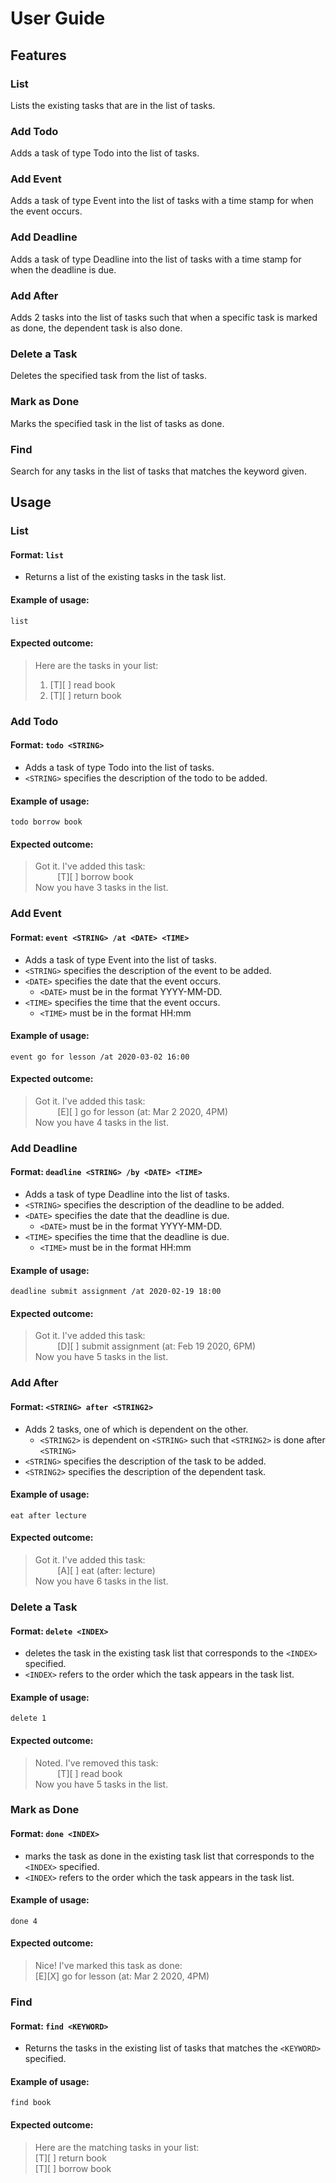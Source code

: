 # User Guide

## Features 

### List
Lists the existing tasks that are in the list of tasks.
### Add Todo
Adds a task of type Todo into the list of tasks. 
### Add Event
Adds a task of type Event into the list of tasks with a time stamp for when the event occurs.
### Add Deadline
Adds a task of type Deadline into the list of tasks with a time stamp for when the deadline is due.
### Add After
Adds 2 tasks into the list of tasks such that when a specific task is marked as done, the dependent task is also done.
### Delete a Task
Deletes the specified task from the list of tasks.
### Mark as Done
Marks the specified task in the list of tasks as done.
### Find
Search for any tasks in the list of tasks that matches the keyword given.

## Usage

### List

#### Format: `list`

- Returns a list of the existing tasks in the task list.

#### Example of usage: 

`list`

#### Expected outcome:

> Here are the tasks in your list:
> 1. [T][ ] read book
> 2. [T][ ] return book



### Add Todo

#### Format: `todo <STRING>`

- Adds a task of type Todo into the list of tasks.
- `<STRING>` specifies the description of the todo to be added.

#### Example of usage:

`todo borrow book`

#### Expected outcome:

 > Got it. I've added this task:  
 > &nbsp;&nbsp;&nbsp;&nbsp;&nbsp;&nbsp;&nbsp;&nbsp; [T][ ] borrow book  
 > Now you have 3 tasks in the list.


### Add Event

#### Format: `event <STRING> /at <DATE> <TIME>`

- Adds a task of type Event into the list of tasks.
- `<STRING>` specifies the description of the event to be added.
- `<DATE>` specifies the date that the event occurs.
    - `<DATE>` must be in the format YYYY-MM-DD.
- `<TIME>` specifies the time that the event occurs.
    - `<TIME>` must be in the format HH:mm

#### Example of usage:

`event go for lesson /at 2020-03-02 16:00`

#### Expected outcome:

> Got it. I've added this task:  
> &nbsp;&nbsp;&nbsp;&nbsp;&nbsp;&nbsp;&nbsp;&nbsp; [E][ ] go for lesson (at: Mar 2 2020, 4PM)  
> Now you have 4 tasks in the list.


### Add Deadline

#### Format: `deadline <STRING> /by <DATE> <TIME>`

- Adds a task of type Deadline into the list of tasks.
- `<STRING>` specifies the description of the deadline to be added.
- `<DATE>` specifies the date that the deadline is due.
    - `<DATE>` must be in the format YYYY-MM-DD.
- `<TIME>` specifies the time that the deadline is due.
    - `<TIME>` must be in the format HH:mm

#### Example of usage:

`deadline submit assignment /at 2020-02-19 18:00`

#### Expected outcome:

> Got it. I've added this task:  
> &nbsp;&nbsp;&nbsp;&nbsp;&nbsp;&nbsp;&nbsp;&nbsp; [D][ ] submit assignment (at: Feb 19 2020, 6PM)  
> Now you have 5 tasks in the list.


### Add After

#### Format: `<STRING> after <STRING2>`

- Adds 2 tasks, one of which is dependent on the other.
    - `<STRING2>` is dependent on `<STRING>` such that `<STRING2>` is done after `<STRING>`
- `<STRING>` specifies the description of the task to be added.
- `<STRING2>` specifies the description of the dependent task.

#### Example of usage:

`eat after lecture`

#### Expected outcome:

> Got it. I've added this task:  
> &nbsp;&nbsp;&nbsp;&nbsp;&nbsp;&nbsp;&nbsp;&nbsp; [A][ ] eat (after: lecture)  
> Now you have 6 tasks in the list.


### Delete a Task

#### Format: `delete <INDEX>`

- deletes the task in the existing task list that corresponds to the `<INDEX>` specified.
- `<INDEX>` refers to the order which the task appears in the task list.

#### Example of usage:

`delete 1`

#### Expected outcome:

> Noted. I've removed this task:  
> &nbsp;&nbsp;&nbsp;&nbsp;&nbsp;&nbsp;&nbsp;&nbsp; [T][ ] read book  
> Now you have 5 tasks in the list.


### Mark as Done

#### Format: `done <INDEX>`

- marks the task as done in the existing task list that corresponds to the `<INDEX>` specified.
- `<INDEX>` refers to the order which the task appears in the task list.

#### Example of usage:

`done 4`

#### Expected outcome:

> Nice! I've marked this task as done:  
> [E][X] go for lesson (at: Mar 2 2020, 4PM)


### Find

#### Format: `find <KEYWORD>`

- Returns the tasks in the existing list of tasks that matches the `<KEYWORD>` specified.  

#### Example of usage:

`find book`

#### Expected outcome:

> Here are the matching tasks in your list:  
> [T][ ] return book  
> [T][ ] borrow book

